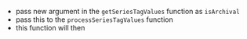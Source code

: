 - pass new argument in the `getSeriesTagValues` function as `isArchival`
- pass this to the `processSeriesTagValues` function
- this function will then